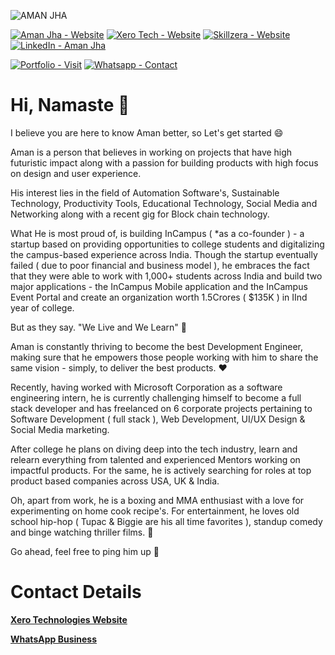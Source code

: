 ![AMAN JHA](https://user-images.githubusercontent.com/75173703/125692888-7c5ec438-02b4-4d03-85d2-e85de5ea633c.png)

[![Aman Jha - Website](https://img.shields.io/badge/Aman_Jha-Website-000000?logo=webflow&logoColor=ffffff)](https://www.iafindia.com/mr-aman-jha/)   [![Xero Tech - Website](https://img.shields.io/badge/Xero_Tech-Website-000000?logo=xero&logoColor=ffffff)](https://xeroed.tech/)         [![Skillzera - Website](https://img.shields.io/badge/Skillzera-Website-000000?logo=socket.io&logoColor=ffffff)](http://skillzera.tech/)     [![LinkedIn - Aman Jha](https://img.shields.io/badge/Portfolio-Visit-ffffff?logo=linkedin&logoColor=000000)](https://www.linkedin.com/in/amanjhaofficial/)  


[![Portfolio - Visit](https://img.shields.io/badge/Portfolio-Visit-ffffff?logo=linkedin&logoColor=000000)](https://github.com/inofficialamanjha/inofficialamanjha/tree/main/Portfolio) [![Whatsapp - Contact](https://img.shields.io/badge/Whatsapp-Contact-ffffff?logo=whatsapp&logoColor=000000)](https://api.whatsapp.com/message/VQX4YB3VKS3RE1) 

<!--- Label Buttons Generated Using : https://michaelcurrin.github.io/badge-generator/#/generic || https://github.com/MichaelCurrin/badge-generator --->

# Hi, Namaste 👋

I believe you are here to know Aman better, so Let's get started 😄

Aman is a person that believes in working on projects that have high futuristic impact along with a passion for building products with high focus on design and user experience.

His interest lies in the field of Automation Software's, Sustainable Technology, Productivity Tools, Educational Technology, Social Media and Networking along with a recent gig for Block chain technology.

What He is most proud of, is building InCampus ( *as a co-founder ) - a startup based on providing opportunities to college students and digitalizing the campus-based experience across India. Though the startup eventually failed ( due to poor financial and business model ), he embraces the fact that they were able to work with 1,000+ students across India and build two major applications - the InCampus Mobile application and the InCampus Event Portal and create an organization worth 1.5Crores ( $135K ) in IInd year of college.

But as they say. "We Live and We Learn" 💫

Aman is constantly thriving to become the best Development Engineer, making sure that he empowers those people working with him to share the same vision - simply, to deliver the best products. ❤

Recently, having worked with Microsoft Corporation as a software engineering intern, he is currently challenging himself to become a full stack developer and has freelanced on 6 corporate projects pertaining to Software Development ( full stack ), Web Development, UI/UX Design & Social Media marketing.

After college he plans on diving deep into the tech industry, learn and relearn everything from talented and experienced Mentors working on impactful products. For the same, he is actively searching for roles at top product based companies across USA, UK & India.

Oh, apart from work, he is a boxing and MMA enthusiast with a love for experimenting on home cook recipe's. For entertainment, he loves old school hip-hop ( Tupac & Biggie are his all time favorites ), standup comedy and binge watching thriller films. 🍻

Go ahead, feel free to ping him up 📲

# Contact Details

[**Xero Technologies Website**](https://xeroed.tech/)

[**WhatsApp Business**](https://api.whatsapp.com/message/VQX4YB3VKS3RE1)

